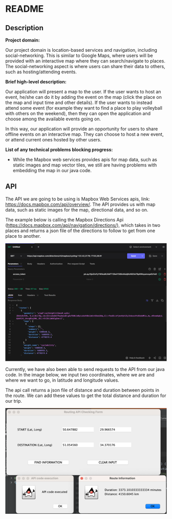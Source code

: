 # README

## Description

**Project domain:** 

Our project domain is location-based services and navigation, including 
social-networking. This is similar to Google Maps, where users will be provided with 
an interactive map where they can search/navigate to places. The social-networking aspect
is where users can share their data to others, such as hosting/attending events.

**Brief high-level description:**

Our application will present a map to the user. If the user wants to host an event,
he/she can do it by adding the event on the map (click the place on the map 
and input time and other details). If the user wants to instead attend some event 
(for example they want to find a place to play volleyball with others on the weekend), 
then they can open the application and choose among the available events going on.

In this way, our application will provide an opportunity for users to share offline events
on an interactive map. They can choose to host a new event, or attend current ones hosted 
by other users.


**List of any technical problems blocking progress:**
- While the Mapbox web services provides apis for map data, such as static images and map vector tiles,
we still are having problems with embedding the map in our java code.

## API

The API we are going to be using is Mapbox Web Services apis, link: https://docs.mapbox.com/api/overview/. 
The API provides us with map data, such as static images for the map, directional data, and so on.

The example below is calling the Mapbox Directions Api (https://docs.mapbox.com/api/navigation/directions/),
which takes in two places and returns a json file of the directions to follow to get from one place to another.

![alt-text](data/hoppscotch_ss.png "Example of Calling Api from Hoppscotch")

Currently, we have also been able to send requests to the API from our java code. 
In the image below, we input two coordinates, where we are and where we want to go, in
latitude and longitude values. 

The api call returns a json file of distance and duration 
between points in the route. We can add these values to get the total distance and duration 
for our trip.

![alt-text](data/example_of_API_output.png "Example of Calling Api from Hoppscotch")

